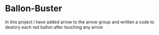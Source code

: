 # Ballon-Buster
In this project i have added arrow to the arrow group and written a code to destory each red ballon after touching any arrow
